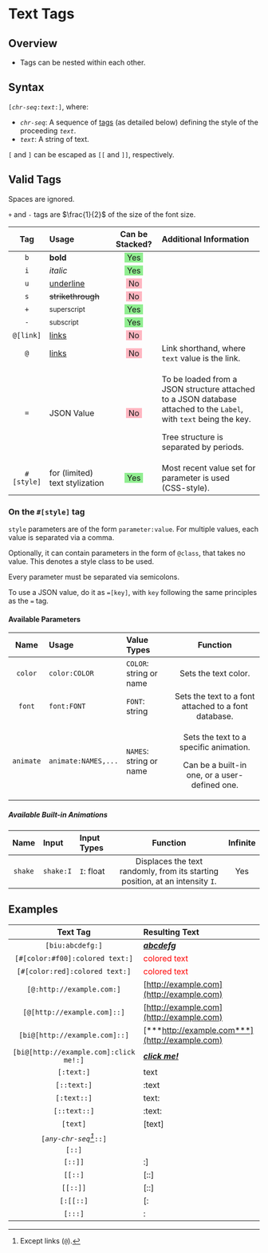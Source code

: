 # Text Tags

## Overview

- Tags can be nested within each other.

## Syntax

`[`*`chr-seq`*`:`*`text`*`:]`, where:

- *`chr-seq`*: A sequence of [tags](#Tags) (as detailed below) defining the style of the proceeding *`text`*.
- *`text`*: A string of text.

`[` and `]` can be escaped as `[[` and `]]`, respectively.

## Valid Tags

Spaces are ignored.

`+` and `-` tags are $\frac{1}{2}$ of the size of the font size.

|Tag|Usage|Can be Stacked?|Additional Information|
|:-:|:-|:-:|:-|
|`b`|**bold**|<span style="background-color:lightgreen;padding:0 5px;">Yes</span>|
|`i`|*italic*|<span style="background-color:lightgreen;padding:0 5px;">Yes</span>|
|`u`|<ins>underline</ins>|<span style="background-color:lightpink;padding:0 5px;">No</span>|
|`s`|~~strikethrough~~|<span style="background-color:lightpink;padding:0 5px;">No</span>|
|`+`|<sup>superscript</sup>|<span style="background-color:lightgreen;padding:0 5px;">Yes</span>|
|`-`|<sub>subscript</sub>|<span style="background-color:lightgreen;padding:0 5px;">Yes</span>|
|`@[link]`|[links](https://www.youtube.com/watch?v=ihCc2MoLF9k)|<span style="background-color:lightpink;padding:0 5px;">No</span>|
|`@`|[links](https://www.youtube.com/watch?v=ihCc2MoLF9k)|<span style="background-color:lightpink;padding:0 5px;">No</span>|Link shorthand, where `text` value is the link.|
|`=`|JSON Value|<span style="background-color:lightpink;padding:0 5px;">No</span>|</p>To be loaded from a JSON structure attached to a JSON database attached to the `Label`, with `text` being the key.</p><p>Tree structure is separated by periods.</p>|
|`#[style]`|for (limited) text stylization|<span style="background-color:lightgreen;padding:0 5px;">Yes</span>|Most recent value set for parameter is used (CSS-style).|

### On the `#[style]` tag

`style` parameters are of the form `parameter:value`. For multiple values, each value is separated via a comma.

Optionally, it can contain parameters in the form of `@class`, that takes no value. This denotes a style class to be used.

Every parameter must be separated via semicolons.

To use a JSON value, do it as `=[key]`, with `key` following the same principles as the `=` tag.

#### Available Parameters

|Name|Usage|Value Types|Function|
|:-:|:-|:-|:-:|
|`color`|`color:COLOR`|`COLOR`: string or name|Sets the text color.|
|`font`|`font:FONT`|`FONT`: string|Sets the text to a font attached to a font database.|
|`animate`|`animate:NAMES,...`|`NAMES`: string or name|<p>Sets the text to a specific animation.</p><p>Can be a built-in one, or a user-defined one.</p>|

##### Available Built-in Animations

|Name|Input|Input Types|Function|Infinite|
|:-:|:-|:-|:-:|:-:|
|`shake`|`shake:I`|`I`: float|Displaces the text randomly, from its starting position, at an intensity `I`.|Yes|

## Examples

|Text Tag|Resulting Text|
|:-:|:-|
|`[biu:abcdefg:]`|<ins>***abcdefg***</ins>|
|`[#[color:#f00]:colored text:]`|<span style="color:red">colored text</span>|
|`[#[color:red]:colored text:]`|<span style="color:red">colored text</span>|
|`[@:http://example.com:]`|[http://example.com](http://example.com)|
|`[@[http://example.com]::]`|[http://example.com](http://example.com)|
|`[bi@[http://example.com]::]`|[***http://example.com***](http://example.com)|
|`[bi@[http://example.com]:click me!:]`|[***click me!***](http://example.com)|
|`[:text:]`|text|
|`[::text:]`|:text|
|`[:text::]`|text:|
|`[::text::]`|:text:|
|`[text]`|\[text\]|
|`[`*`any-chr-seq`[^1]*`::]`||
|`[::]`||
|`[::]]`|:\]|
|`[[::]`|\[::]|
|`[[::]]`|\[::\]|
|`[:[[::]`|\[:|
|`[:::]`|:|

[^1]: Except links (`@`).
